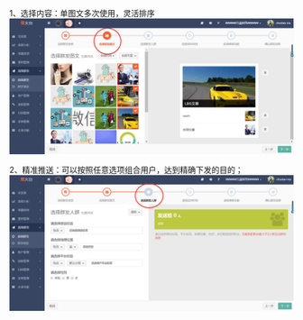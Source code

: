   1、选择内容：单图文多次使用，灵活排序![](/assets/1516356238.png)

 2、精准推送：可以按照任意选项组合用户，达到精确下发的目的；![](/assets/1516356291%281%29.png)



